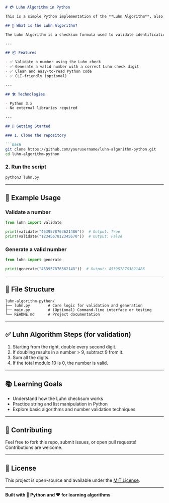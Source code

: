 ```markdown
# 💳 Luhn Algorithm in Python

This is a simple Python implementation of the **Luhn Algorithm**, also known as the "modulus 10" or "mod 10" algorithm. It's widely used to validate identification numbers like **credit card numbers**, **IMEIs**, and **national IDs**.

## 📘 What is the Luhn Algorithm?

The Luhn Algorithm is a checksum formula used to validate identification numbers. It works by performing a series of calculations on the digits of a number and checking whether the result meets a specific condition (usually that the total modulo 10 is 0).

---

## 📦 Features

- ✅ Validate a number using the Luhn check
- ✅ Generate a valid number with a correct Luhn check digit
- ✅ Clean and easy-to-read Python code
- ✅ CLI-friendly (optional)

---

## 🛠️ Technologies

- Python 3.x
- No external libraries required

---

## 🚀 Getting Started

### 1. Clone the repository

```bash
git clone https://github.com/yourusername/luhn-algorithm-python.git
cd luhn-algorithm-python
```

### 2. Run the script

```bash
python3 luhn.py
```

---

## 🧠 Example Usage

### Validate a number

```python
from luhn import validate

print(validate("4539578763621486"))  # Output: True
print(validate("1234567812345670"))  # Output: False
```

### Generate a valid number

```python
from luhn import generate

print(generate("453957876362148"))  # Output: 4539578763621486
```

---

## 📁 File Structure

```
luhn-algorithm-python/
├── luhn.py        # Core logic for validation and generation
├── main.py        # (Optional) Command-line interface or testing
└── README.md      # Project documentation
```

---

## ✅ Luhn Algorithm Steps (for validation)

1. Starting from the right, double every second digit.
2. If doubling results in a number > 9, subtract 9 from it.
3. Sum all the digits.
4. If the total modulo 10 is 0, the number is valid.

---

## 📚 Learning Goals

- Understand how the Luhn checksum works
- Practice string and list manipulation in Python
- Explore basic algorithms and number validation techniques

---

## 🙌 Contributing

Feel free to fork this repo, submit issues, or open pull requests! Contributions are welcome.

---

## 📄 License

This project is open-source and available under the [MIT License](LICENSE).

---

**Built with 🐍 Python and ❤️ for learning algorithms**
